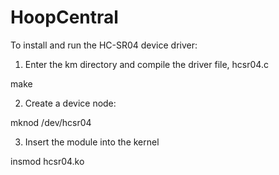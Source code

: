 # HoopCentral

To install and run the HC-SR04 device driver:

1. Enter the km directory and compile the driver file, hcsr04.c

make

2. Create a device node:

mknod /dev/hcsr04

3. Insert the module into the kernel

insmod hcsr04.ko
